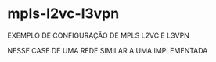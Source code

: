 # mpls-l2vc-l3vpn
EXEMPLO DE CONFIGURAÇÃO DE MPLS L2VC E L3VPN

NESSE CASE DE UMA REDE SIMILAR A UMA IMPLEMENTADA
